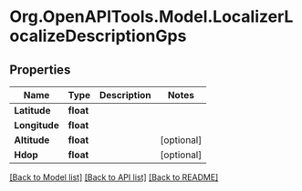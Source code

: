 # Org.OpenAPITools.Model.LocalizerLocalizeDescriptionGps
## Properties

Name | Type | Description | Notes
------------ | ------------- | ------------- | -------------
**Latitude** | **float** |  | 
**Longitude** | **float** |  | 
**Altitude** | **float** |  | [optional] 
**Hdop** | **float** |  | [optional] 

[[Back to Model list]](../README.md#documentation-for-models) [[Back to API list]](../README.md#documentation-for-api-endpoints) [[Back to README]](../README.md)

